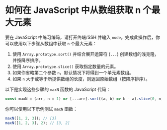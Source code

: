 # 如何在 JavaScript 中从数组获取 n 个最大元素

要在 JavaScript 中练习编码，请打开终端/SSH 并输入 `node`。完成此操作后，你可以使用以下步骤从数组中获取 `n` 个最大元素：

1. 使用 `Array.prototype.sort()` 并结合展开运算符 (`...`) 创建数组的浅克隆，并按降序排序。
2. 使用 `Array.prototype.slice()` 获取指定数量的元素。
3. 如果你省略第二个参数 `n`，默认情况下将得到一个单元素数组。
4. 如果 `n` 大于或等于所提供数组的长度，则返回原始数组（按降序排序）。

以下是实现这些步骤的 `maxN` 函数的 JavaScript 代码：

```js
const maxN = (arr, n = 1) => [...arr].sort((a, b) => b - a).slice(0, n);
```

你可以使用以下示例测试 `maxN` 函数：

```js
maxN([1, 2, 3]); // [3]
maxN([1, 2, 3], 2); // [3, 2]
```
